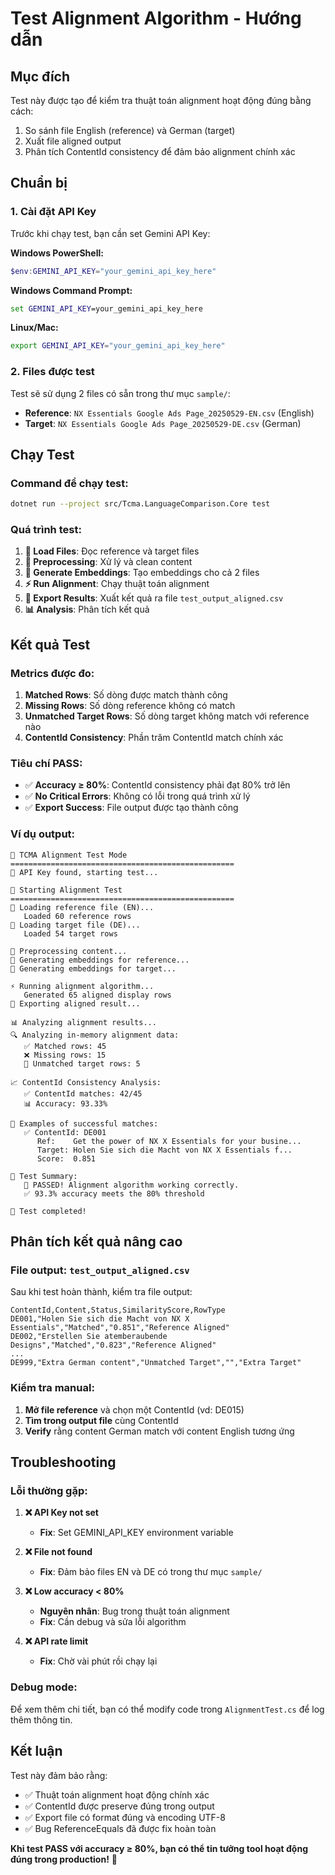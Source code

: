 # Test Alignment Algorithm - Hướng dẫn

## Mục đích

Test này được tạo để kiểm tra thuật toán alignment hoạt động đúng bằng cách:
1. So sánh file English (reference) và German (target) 
2. Xuất file aligned output
3. Phân tích ContentId consistency để đảm bảo alignment chính xác

## Chuẩn bị

### 1. Cài đặt API Key

Trước khi chạy test, bạn cần set Gemini API Key:

**Windows PowerShell:**
```powershell
$env:GEMINI_API_KEY="your_gemini_api_key_here"
```

**Windows Command Prompt:**
```cmd
set GEMINI_API_KEY=your_gemini_api_key_here
```

**Linux/Mac:**
```bash
export GEMINI_API_KEY="your_gemini_api_key_here"
```

### 2. Files được test

Test sẽ sử dụng 2 files có sẵn trong thư mục `sample/`:
- **Reference**: `NX Essentials Google Ads Page_20250529-EN.csv` (English)
- **Target**: `NX Essentials Google Ads Page_20250529-DE.csv` (German)

## Chạy Test

### Command để chạy test:

```bash
dotnet run --project src/Tcma.LanguageComparison.Core test
```

### Quá trình test:

1. **📂 Load Files**: Đọc reference và target files
2. **🔧 Preprocessing**: Xử lý và clean content  
3. **🧠 Generate Embeddings**: Tạo embeddings cho cả 2 files
4. **⚡ Run Alignment**: Chạy thuật toán alignment
5. **💾 Export Results**: Xuất kết quả ra file `test_output_aligned.csv`
6. **📊 Analysis**: Phân tích kết quả

## Kết quả Test

### Metrics được đo:

1. **Matched Rows**: Số dòng được match thành công
2. **Missing Rows**: Số dòng reference không có match
3. **Unmatched Target Rows**: Số dòng target không match với reference nào
4. **ContentId Consistency**: Phần trăm ContentId match chính xác

### Tiêu chí PASS:

- ✅ **Accuracy ≥ 80%**: ContentId consistency phải đạt 80% trở lên
- ✅ **No Critical Errors**: Không có lỗi trong quá trình xử lý
- ✅ **Export Success**: File output được tạo thành công

### Ví dụ output:

```
🧪 TCMA Alignment Test Mode
==================================================
🔑 API Key found, starting test...

🧪 Starting Alignment Test
==================================================
📂 Loading reference file (EN)...
   Loaded 60 reference rows
📂 Loading target file (DE)...
   Loaded 54 target rows

🔧 Preprocessing content...
🧠 Generating embeddings for reference...
🧠 Generating embeddings for target...

⚡ Running alignment algorithm...
   Generated 65 aligned display rows
💾 Exporting aligned result...

📊 Analyzing alignment results...
🔍 Analyzing in-memory alignment data:
   ✅ Matched rows: 45
   ❌ Missing rows: 15
   🔄 Unmatched target rows: 5

📈 ContentId Consistency Analysis:
   ✅ ContentId matches: 42/45
   📊 Accuracy: 93.33%

🎯 Examples of successful matches:
   ✅ ContentId: DE001
      Ref:    Get the power of NX X Essentials for your busine...
      Target: Holen Sie sich die Macht von NX X Essentials f...
      Score:  0.851

🏁 Test Summary:
   🎉 PASSED! Alignment algorithm working correctly.
   ✅ 93.3% accuracy meets the 80% threshold

🏁 Test completed!
```

## Phân tích kết quả nâng cao

### File output: `test_output_aligned.csv`

Sau khi test hoàn thành, kiểm tra file output:

```csv
ContentId,Content,Status,SimilarityScore,RowType
DE001,"Holen Sie sich die Macht von NX X Essentials","Matched","0.851","Reference Aligned"
DE002,"Erstellen Sie atemberaubende Designs","Matched","0.823","Reference Aligned"
...
DE999,"Extra German content","Unmatched Target","","Extra Target"
```

### Kiểm tra manual:

1. **Mở file reference** và chọn một ContentId (vd: DE015)
2. **Tìm trong output file** cùng ContentId  
3. **Verify** rằng content German match với content English tương ứng

## Troubleshooting

### Lỗi thường gặp:

1. **❌ API Key not set**
   - **Fix**: Set GEMINI_API_KEY environment variable

2. **❌ File not found**
   - **Fix**: Đảm bảo files EN và DE có trong thư mục `sample/`

3. **❌ Low accuracy < 80%**
   - **Nguyên nhân**: Bug trong thuật toán alignment
   - **Fix**: Cần debug và sửa lỗi algorithm

4. **❌ API rate limit**
   - **Fix**: Chờ vài phút rồi chạy lại

### Debug mode:

Để xem thêm chi tiết, bạn có thể modify code trong `AlignmentTest.cs` để log thêm thông tin.

## Kết luận

Test này đảm bảo rằng:
- ✅ Thuật toán alignment hoạt động chính xác
- ✅ ContentId được preserve đúng trong output
- ✅ Export file có format đúng và encoding UTF-8
- ✅ Bug ReferenceEquals đã được fix hoàn toàn

**Khi test PASS với accuracy ≥ 80%, bạn có thể tin tưởng tool hoạt động đúng trong production!** 🎉 